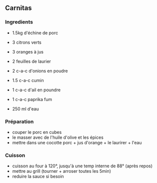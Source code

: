 ## Carnitas

### Ingredients

- 1.5kg d'échine de porc
- 3 citrons verts
- 3 oranges à jus

- 2 feuilles de laurier

- 2 c-a-c d'onions en poudre
- 1.5 c-a-c cumin
- 1 c-a-c d'ail en poundre
- 1 c-a-c paprika fum
- 250 ml d'eau


### Préparation

- couper le porc en cubes
- le masser avec de l'huile d'olive et les épices
- mettre dans une cocotte porc + jus d'orange + le laurirer + l'eau

### Cuisson

- cuisson au four à 120°, jusqu'à une temp interne de 88° (après repos)
- mettre au grill (tourner + arroser toutes les 5min)
- reduire la sauce si besoin
